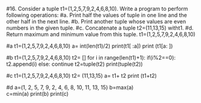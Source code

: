 #16. Consider a tuple t1=(1,2,5,7,9,2,4,6,8,10). Write a program to perform following operations: 
#a. Print half the values of tuple in one line and the other half in the next line.
#b. Print another tuple whose values are even numbers in the given tuple. 
#c. Concatenate a tuple t2=(11,13,15) witht1. 
#d. Return maximum and minimum value from this tuple.
t1=(1,2,5,7,9,2,4,6,8,10)

#a
t1=(1,2,5,7,9,2,4,6,8,10)
a= int(len(t1)/2)
print(t1[ :a])
print (t1[a: ])

#b
t1=(1,2,5,7,9,2,4,6,8,10)
t2= []
for i in range(len(t1)+1):
   if(i%2==0):
     t2.append(i)
   else:
     continue
t2=tuple(t2)
print(tuple(t2))

#c
t1=(1,2,5,7,9,2,4,6,8,10)
t2= (11,13,15)
a= t1+ t2
print (t1+t2)

#d
a=(1, 2, 5, 7, 9, 2, 4, 6, 8, 10, 11, 13, 15)
b=max(a)  
c=min(a)
print(b)
print(c)

